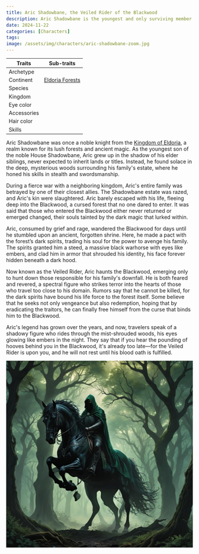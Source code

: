 ```yaml
---
title: Aric Shadowbane, the Veiled Rider of the Blackwood
description: Aric Shadowbane is the youngest and only surviving member of House Shadowbane.
date: 2024-11-22
categories: [Characters]
tags:
image: /assets/img/characters/aric-shadowbane-zoom.jpg
---
```

| Traits      | Sub-traits                              |
| ----------- | --------------------------------------- |
| Archetype   |                                         |
| Continent   | [Eldoria Forests](Eldoria%20Forests.md) |
| Species     |                                         |
| Kingdom     |                                         |
| Eye color   |                                         |
| Accessories |                                         |
| Hair color  |                                         |
| Skills      |                                         |


Aric Shadowbane was once a noble knight from the [Kingdom of Eldoria](), a realm known for its lush forests and ancient magic. As the youngest son of the noble House Shadowbane, Aric grew up in the shadow of his elder siblings, never expected to inherit lands or titles. Instead, he found solace in the deep, mysterious woods surrounding his family's estate, where he honed his skills in stealth and swordsmanship.

During a fierce war with a neighboring kingdom, Aric's entire family was betrayed by one of their closest allies. The Shadowbane estate was razed, and Aric's kin were slaughtered. Aric barely escaped with his life, fleeing deep into the Blackwood, a cursed forest that no one dared to enter. It was said that those who entered the Blackwood either never returned or emerged changed, their souls tainted by the dark magic that lurked within.

Aric, consumed by grief and rage, wandered the Blackwood for days until he stumbled upon an ancient, forgotten shrine. Here, he made a pact with the forest’s dark spirits, trading his soul for the power to avenge his family. The spirits granted him a steed, a massive black warhorse with eyes like embers, and clad him in armor that shrouded his identity, his face forever hidden beneath a dark hood.

Now known as the Veiled Rider, Aric haunts the Blackwood, emerging only to hunt down those responsible for his family's downfall. He is both feared and revered, a spectral figure who strikes terror into the hearts of those who travel too close to his domain. Rumors say that he cannot be killed, for the dark spirits have bound his life force to the forest itself. Some believe that he seeks not only vengeance but also redemption, hoping that by eradicating the traitors, he can finally free himself from the curse that binds him to the Blackwood.

Aric's legend has grown over the years, and now, travelers speak of a shadowy figure who rides through the mist-shrouded woods, his eyes glowing like embers in the night. They say that if you hear the pounding of hooves behind you in the Blackwood, it's already too late—for the Veiled Rider is upon you, and he will not rest until his blood oath is fulfilled.

![full profile](/assets/img/characters/aric-shadowbane.jpg)
